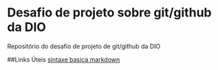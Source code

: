# Desafio de projeto sobre git/github da DIO
Repositório do desafio de projeto de git/github da DIO


##Links Úteis
[sintaxe basica markdown](https://www.markdownguide.org/basic-syntax/)

